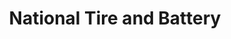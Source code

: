 ---
title: "National Tire and Battery"
url: /carrollton/national-tire-and-battery/
shop: car repair
---